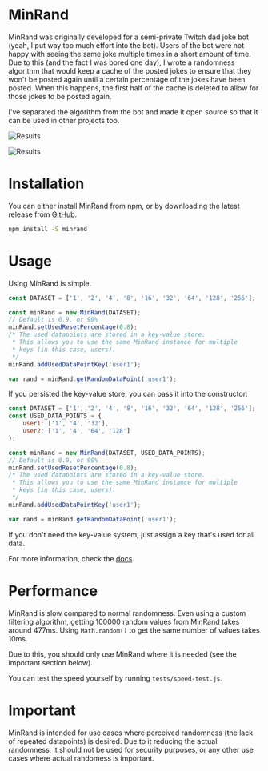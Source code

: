 # MinRand

MinRand was originally developed for a semi-private Twitch dad joke bot (yeah, I put way too much effort into the bot). Users of the bot were not happy with seeing the same joke multiple times in a short amount of time. Due to this (and the fact I was bored one day), I wrote a randomness algorithm that would keep a cache of the posted jokes to ensure that they won't be posted again until a certain percentage of the jokes have been posted. When this happens, the first half of the cache is deleted to allow for those jokes to be posted again.

I've separated the algorithm from the bot and made it open source so that it can be used in other projects too.

![Results](https://cdn.truewinter.net/i/22fbb5.png)

![Results](https://cdn.truewinter.net/i/84003f.png)

# Installation

You can either install MinRand from npm, or by downloading the latest release from [GitHub](https://github.com/TrueWinter/MinRand).

```sh
npm install -S minrand
```

# Usage

Using MinRand is simple.

```js
const DATASET = ['1', '2', '4', '8', '16', '32', '64', '128', '256'];

const minRand = new MinRand(DATASET);
// Default is 0.9, or 90%
minRand.setUsedResetPercentage(0.8);
/* The used datapoints are stored in a key-value store.
 * This allows you to use the same MinRand instance for multiple
 * keys (in this case, users).
 */
minRand.addUsedDataPointKey('user1');

var rand = minRand.getRandomDataPoint('user1');
```

If you persisted the key-value store, you can pass it into the constructor:

```js
const DATASET = ['1', '2', '4', '8', '16', '32', '64', '128', '256'];
const USED_DATA_POINTS = {
	user1: ['1', '4', '32'],
	user2: ['1', '4', '64', '128']
};

const minRand = new MinRand(DATASET, USED_DATA_POINTS);
// Default is 0.9, or 90%
minRand.setUsedResetPercentage(0.8);
/* The used datapoints are stored in a key-value store.
 * This allows you to use the same MinRand instance for multiple
 * keys (in this case, users).
 */
minRand.addUsedDataPointKey('user1');

var rand = minRand.getRandomDataPoint('user1');
```

If you don't need the key-value system, just assign a key that's used for all data.

For more information, check the [docs](https://minrand.truewinter.dev).

# Performance

MinRand is slow compared to normal randomness. Even using a custom filtering algorithm, getting 100000 random values from MinRand takes around 477ms. Using `Math.random()` to get the same number of values takes 10ms.

Due to this, you should only use MinRand where it is needed (see the important section below).

You can test the speed yourself by running `tests/speed-test.js`.

# Important

MinRand is intended for use cases where perceived randomness (the lack of repeated datapoints) is desired. Due to it reducing the actual randomness, it should not be used for security purposes, or any other use cases where actual randomess is important.
